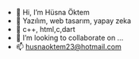 - 👋 Hi, I’m Hüsna Öktem
- 👀 Yazılım, web tasarım, yapay zeka
- 🌱  c++, html,c,dart
- 💞️ I’m looking to collaborate on ...
- 📫  husnaoktem23@hotmail.com

<!---
h2323h/h2323h is a ✨ special ✨ repository because its `README.md` (this file) appears on your GitHub profile.
You can click the Preview link to take a look at your changes.
--->
